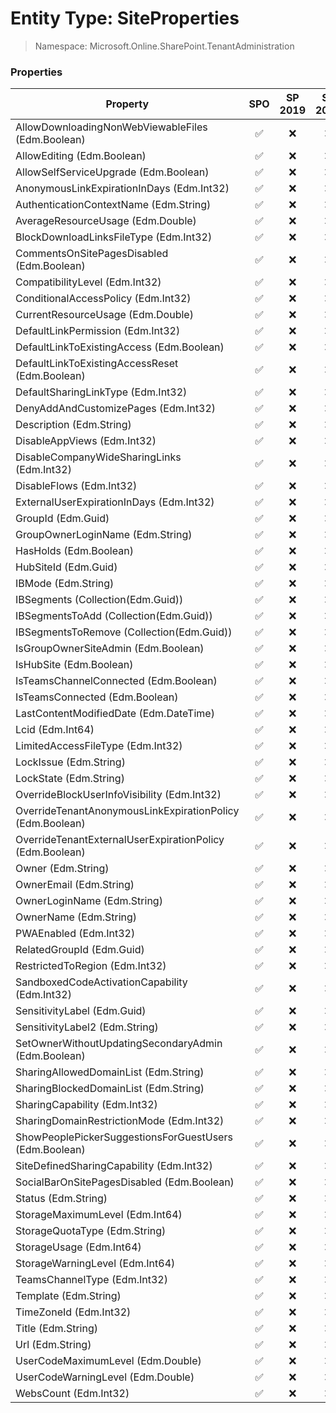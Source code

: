 # Entity Type: SiteProperties

> Namespace: Microsoft.Online.SharePoint.TenantAdministration

### Properties

Property | SPO | SP 2019 | SP 2016 | SP 2013
----------|:---:|:-------:|:-------:|:-------:
AllowDownloadingNonWebViewableFiles (Edm.Boolean) | ✅ | ❌ | ❌ | ❌
AllowEditing (Edm.Boolean) | ✅ | ❌ | ❌ | ❌
AllowSelfServiceUpgrade (Edm.Boolean) | ✅ | ❌ | ❌ | ❌
AnonymousLinkExpirationInDays (Edm.Int32) | ✅ | ❌ | ❌ | ❌
AuthenticationContextName (Edm.String) | ✅ | ❌ | ❌ | ❌
AverageResourceUsage (Edm.Double) | ✅ | ❌ | ❌ | ❌
BlockDownloadLinksFileType (Edm.Int32) | ✅ | ❌ | ❌ | ❌
CommentsOnSitePagesDisabled (Edm.Boolean) | ✅ | ❌ | ❌ | ❌
CompatibilityLevel (Edm.Int32) | ✅ | ❌ | ❌ | ❌
ConditionalAccessPolicy (Edm.Int32) | ✅ | ❌ | ❌ | ❌
CurrentResourceUsage (Edm.Double) | ✅ | ❌ | ❌ | ❌
DefaultLinkPermission (Edm.Int32) | ✅ | ❌ | ❌ | ❌
DefaultLinkToExistingAccess (Edm.Boolean) | ✅ | ❌ | ❌ | ❌
DefaultLinkToExistingAccessReset (Edm.Boolean) | ✅ | ❌ | ❌ | ❌
DefaultSharingLinkType (Edm.Int32) | ✅ | ❌ | ❌ | ❌
DenyAddAndCustomizePages (Edm.Int32) | ✅ | ❌ | ❌ | ❌
Description (Edm.String) | ✅ | ❌ | ❌ | ❌
DisableAppViews (Edm.Int32) | ✅ | ❌ | ❌ | ❌
DisableCompanyWideSharingLinks (Edm.Int32) | ✅ | ❌ | ❌ | ❌
DisableFlows (Edm.Int32) | ✅ | ❌ | ❌ | ❌
ExternalUserExpirationInDays (Edm.Int32) | ✅ | ❌ | ❌ | ❌
GroupId (Edm.Guid) | ✅ | ❌ | ❌ | ❌
GroupOwnerLoginName (Edm.String) | ✅ | ❌ | ❌ | ❌
HasHolds (Edm.Boolean) | ✅ | ❌ | ❌ | ❌
HubSiteId (Edm.Guid) | ✅ | ❌ | ❌ | ❌
IBMode (Edm.String) | ✅ | ❌ | ❌ | ❌
IBSegments (Collection(Edm.Guid)) | ✅ | ❌ | ❌ | ❌
IBSegmentsToAdd (Collection(Edm.Guid)) | ✅ | ❌ | ❌ | ❌
IBSegmentsToRemove (Collection(Edm.Guid)) | ✅ | ❌ | ❌ | ❌
IsGroupOwnerSiteAdmin (Edm.Boolean) | ✅ | ❌ | ❌ | ❌
IsHubSite (Edm.Boolean) | ✅ | ❌ | ❌ | ❌
IsTeamsChannelConnected (Edm.Boolean) | ✅ | ❌ | ❌ | ❌
IsTeamsConnected (Edm.Boolean) | ✅ | ❌ | ❌ | ❌
LastContentModifiedDate (Edm.DateTime) | ✅ | ❌ | ❌ | ❌
Lcid (Edm.Int64) | ✅ | ❌ | ❌ | ❌
LimitedAccessFileType (Edm.Int32) | ✅ | ❌ | ❌ | ❌
LockIssue (Edm.String) | ✅ | ❌ | ❌ | ❌
LockState (Edm.String) | ✅ | ❌ | ❌ | ❌
OverrideBlockUserInfoVisibility (Edm.Int32) | ✅ | ❌ | ❌ | ❌
OverrideTenantAnonymousLinkExpirationPolicy (Edm.Boolean) | ✅ | ❌ | ❌ | ❌
OverrideTenantExternalUserExpirationPolicy (Edm.Boolean) | ✅ | ❌ | ❌ | ❌
Owner (Edm.String) | ✅ | ❌ | ❌ | ❌
OwnerEmail (Edm.String) | ✅ | ❌ | ❌ | ❌
OwnerLoginName (Edm.String) | ✅ | ❌ | ❌ | ❌
OwnerName (Edm.String) | ✅ | ❌ | ❌ | ❌
PWAEnabled (Edm.Int32) | ✅ | ❌ | ❌ | ❌
RelatedGroupId (Edm.Guid) | ✅ | ❌ | ❌ | ❌
RestrictedToRegion (Edm.Int32) | ✅ | ❌ | ❌ | ❌
SandboxedCodeActivationCapability (Edm.Int32) | ✅ | ❌ | ❌ | ❌
SensitivityLabel (Edm.Guid) | ✅ | ❌ | ❌ | ❌
SensitivityLabel2 (Edm.String) | ✅ | ❌ | ❌ | ❌
SetOwnerWithoutUpdatingSecondaryAdmin (Edm.Boolean) | ✅ | ❌ | ❌ | ❌
SharingAllowedDomainList (Edm.String) | ✅ | ❌ | ❌ | ❌
SharingBlockedDomainList (Edm.String) | ✅ | ❌ | ❌ | ❌
SharingCapability (Edm.Int32) | ✅ | ❌ | ❌ | ❌
SharingDomainRestrictionMode (Edm.Int32) | ✅ | ❌ | ❌ | ❌
ShowPeoplePickerSuggestionsForGuestUsers (Edm.Boolean) | ✅ | ❌ | ❌ | ❌
SiteDefinedSharingCapability (Edm.Int32) | ✅ | ❌ | ❌ | ❌
SocialBarOnSitePagesDisabled (Edm.Boolean) | ✅ | ❌ | ❌ | ❌
Status (Edm.String) | ✅ | ❌ | ❌ | ❌
StorageMaximumLevel (Edm.Int64) | ✅ | ❌ | ❌ | ❌
StorageQuotaType (Edm.String) | ✅ | ❌ | ❌ | ❌
StorageUsage (Edm.Int64) | ✅ | ❌ | ❌ | ❌
StorageWarningLevel (Edm.Int64) | ✅ | ❌ | ❌ | ❌
TeamsChannelType (Edm.Int32) | ✅ | ❌ | ❌ | ❌
Template (Edm.String) | ✅ | ❌ | ❌ | ❌
TimeZoneId (Edm.Int32) | ✅ | ❌ | ❌ | ❌
Title (Edm.String) | ✅ | ❌ | ❌ | ❌
Url (Edm.String) | ✅ | ❌ | ❌ | ❌
UserCodeMaximumLevel (Edm.Double) | ✅ | ❌ | ❌ | ❌
UserCodeWarningLevel (Edm.Double) | ✅ | ❌ | ❌ | ❌
WebsCount (Edm.Int32) | ✅ | ❌ | ❌ | ❌